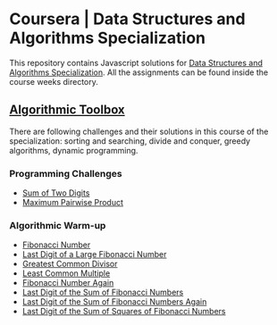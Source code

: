 # Coursera | Data Structures and Algorithms Specialization

This repository contains Javascript solutions for [Data Structures and Algorithms Specialization](https://www.coursera.org/specializations/data-structures-algorithms). All the assignments can be found inside the course weeks directory.

## [Algorithmic Toolbox](/1-algorithmic-toolbox/)

There are following challenges and their solutions in this course of the specialization: sorting and searching, divide and conquer, greedy algorithms, dynamic programming. 

### Programming Challenges

-   [Sum of Two Digits](/1-algorithmic-toolbox/week1_programming_challenges/1_sum_of_two_digits/APlusB.js)
-   [Maximum Pairwise Product](/1-algorithmic-toolbox/week1_programming_challenges/2_maximum_pairwise_product/max_pairwise_product.js)

### Algorithmic Warm-up

-   [Fibonacci Number](/1-algorithmic-toolbox/week2_algorithmic_warmup/1_fibonacci_number/fibonacci.js)
-   [Last Digit of a Large Fibonacci Number](/1-algorithmic-toolbox/week2_algorithmic_warmup/2_last_digit_of_fibonacci_number/fibonacci_last_digit.js)
-   [Greatest Common Divisor](/1-algorithmic-toolbox/week2_algorithmic_warmup/3_greatest_common_divisor/gcd.js)
-   [Least Common Multiple](/1-algorithmic-toolbox/week2_algorithmic_warmup/4_least_common_multiple/lcm.js)
-   [Fibonacci Number Again](/1-algorithmic-toolbox/week2_algorithmic_warmup/5_fibonacci_number_again/fibonacci_huge.js)
-   [Last Digit of the Sum of Fibonacci Numbers](/1-algorithmic-toolbox/week2_algorithmic_warmup/6_last_digit_of_the_sum_of_fibonacci_numbers/fibonacci_sum.js)
-   [Last Digit of the Sum of Fibonacci Numbers Again](/1-algorithmic-toolbox/week2_algorithmic_warmup/7_last_digit_of_the_sum_of_fibonacci_numbers_again/fibonacci_partial_sum.js)
-   [Last Digit of the Sum of Squares of Fibonacci Numbers](/1-algorithmic-toolbox/week2_algorithmic_warmup/8_last_digit_of_the_sum_of_squares_of_fibonacci_numbers/fibonacci_sum_of_squares.js)